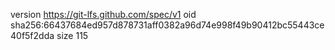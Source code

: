 version https://git-lfs.github.com/spec/v1
oid sha256:66437684ed957d878731aff0382a96d74e998f49b90412bc55443ce40f5f2dda
size 115
